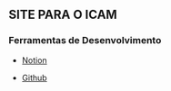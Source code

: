 ## SITE PARA O ICAM

### Ferramentas de Desenvolvimento
- [Notion]("https://www.notion.so/11d96164a5028067b179c397a1cb0cde?v=11d96164a502810298fb000c78aa66e1")

- [Github]("www.github.com/EstevaoMO/ICAM.git")